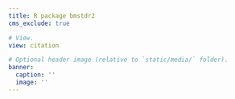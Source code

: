 ```yaml
---
title: R package bmstdr2
cms_exclude: true

# View.
view: citation

# Optional header image (relative to `static/media/` folder).
banner:
  caption: ''
  image: ''
---
```

